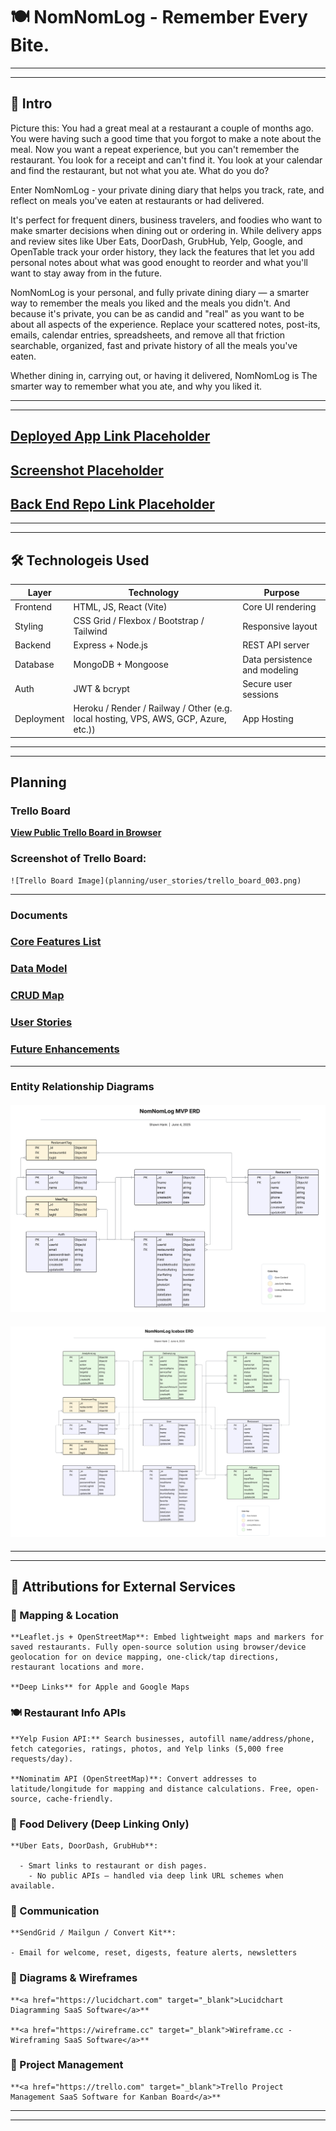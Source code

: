# 🍽️ NomNomLog - Remember Every Bite.

---
---

## 📜 Intro

  Picture this: You had a great meal at a restaurant a couple of months ago. You were having such a good time that you forgot to make a note about the meal.  Now you want a repeat experience, but you can't remember the restaurant. You look for a receipt and can't find it. You look at your calendar and find the restaurant, but not what you ate. What do you do?

  Enter NomNomLog - your private dining diary that helps you track, rate, and reflect on meals you've eaten at restaurants or had delivered.

  It's perfect for frequent diners, business travelers, and foodies who want to make smarter decisions when dining out or ordering in.  While delivery apps and review sites like Uber Eats, DoorDash, GrubHub, Yelp, Google, and OpenTable track your order history, they lack the features that let you add personal notes about what was good enought to reorder and what you'll want to stay away from in the future.

  NomNomLog is your personal, and fully private dining diary — a smarter way to remember the meals you liked and the meals you didn't. And because it's private, you can be as candid and "real" as you want to be about all aspects of the experience.  Replace your scattered notes, post-its, emails, calendar entries, spreadsheets, and remove all that friction searchable, organized, fast and private history of all the meals you've eaten. 

  Whether dining in, carrying out, or having it delivered, NomNomLog is The smarter way to remember what you ate, and why you liked it.

---
---

## <a href="https://heroku.com" target="_blank">Deployed App Link Placeholder</a>

## <a href="https://github.com" target="_blank">Screenshot Placeholder</a>

## <a href="https://github.com" target="_blank">Back End Repo Link Placeholder</a>

---
---

##  🛠️ Technologeis Used

  | Layer | Technology | Purpose |
  |-------|------------|---------|
  | Frontend | HTML, JS, React (Vite) | Core UI rendering |
  | Styling | CSS Grid / Flexbox / Bootstrap / Tailwind | Responsive layout|
  | Backend | Express + Node.js | REST API server |
  | Database | MongoDB + Mongoose | Data persistence and modeling |
  | Auth | JWT & bcrypt | Secure user sessions |
  | Deployment | Heroku / Render / Railway / Other (e.g. local hosting, VPS, AWS, GCP, Azure, etc.)) | App Hosting |

---
---
  
## Planning


### Trello Board

  **<a href="https://trello.com/b/0H9q21IY" target="_blank">View Public Trello Board in Browser</a>**

  ### Screenshot of Trello Board: 

    ![Trello Board Image](planning/user_stories/trello_board_003.png)

---    

### Documents

  ### <a href="https://github.com/shawnhank/nomnomlog/blob/main/docs/core_features.md" target="_blank">Core Features List</a>

  ### <a href="https://github.com/shawnhank/nomnomlog/blob/main/docs/data_model.md" target="_blank">Data Model</a>

  ### <a href="https://github.com/shawnhank/nomnomlog/blob/main/docs/crud_map.md" target="_blank">CRUD Map</a>

  ### <a href="https://github.com/shawnhank/nomnomlog/blob/main/docs/user_stories.md" target="_blank">User Stories</a>

  ### <a href="https://github.com/shawnhank/nomnomlog/blob/main/docs/future_enhancements.md" target="_blank">Future Enhancements</a>

---

### Entity Relationship Diagrams
  
  #### ![MVP ERD](planning/erd/mvp_erd.png)
  
  #### ![ICEBOX ERD](planning/erd/icebox_erd.png)

---
---

## 🔌 Attributions for External Services

  ### 📍 Mapping & Location

    **Leaflet.js + OpenStreetMap**: Embed lightweight maps and markers for saved restaurants. Fully open-source solution using browser/device geolocation for on device mapping, one-click/tap directions, restaurant locations and more.

    **Deep Links** for Apple and Google Maps

  ### 🍽 Restaurant Info APIs

    **Yelp Fusion API:** Search businesses, autofill name/address/phone, fetch categories, ratings, photos, and Yelp links (5,000 free requests/day).
  
    **Nominatim API (OpenStreetMap)**: Convert addresses to latitude/longitude for mapping and distance calculations. Free, open-source, cache-friendly.

  ### 🚚 Food Delivery (Deep Linking Only)

    **Uber Eats, DoorDash, GrubHub**:
  
      - Smart links to restaurant or dish pages.
        - No public APIs — handled via deep link URL schemes when available.

  ### 📧 Communication
      
    **SendGrid / Mailgun / Convert Kit**: 

    - Email for welcome, reset, digests, feature alerts, newsletters

  ### 🎨 Diagrams & Wireframes

    **<a href="https://lucidchart.com" target="_blank">Lucidchart Diagramming SaaS Software</a>**

    **<a href="https://wireframe.cc" target="_blank">Wireframe.cc - Wireframing SaaS Software</a>**
  
  ### 🎨 Project Management

    **<a href="https://trello.com" target="_blank">Trello Project Management SaaS Software for Kanban Board</a>**

---
---

